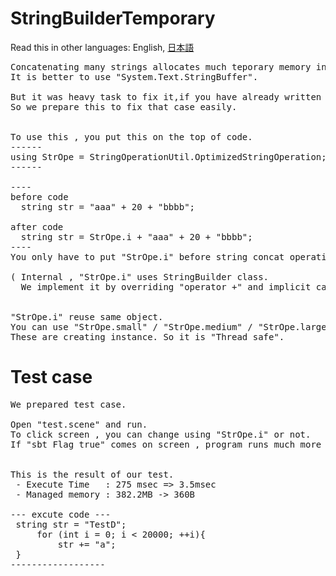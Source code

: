 # StringBuilderTemporary
Read this in other languages: English, [日本語](README.ja.md)<br />

<pre>
Concatenating many strings allocates much teporary memory in Managed Heap.
It is better to use "System.Text.StringBuffer".

But it was heavy task to fix it,if you have already written many code.
So we prepare this to fix that case easily.


To use this , you put this on the top of code.
------
using StrOpe = StringOperationUtil.OptimizedStringOperation;
------

----
before code
  string str = "aaa" + 20 + "bbbb"; 

after code 
  string str = StrOpe.i + "aaa" + 20 + "bbbb"; 
----
You only have to put "StrOpe.i" before string concat operation.

( Internal , "StrOpe.i" uses StringBuilder class.
  We implement it by overriding "operator +" and implicit cast.)


"StrOpe.i" reuse same object.
You can use "StrOpe.small" / "StrOpe.medium" / "StrOpe.large" instead of "StrOpe.i". 
These are creating instance. So it is "Thread safe".</pre>

# Test case
<pre>
We prepared test case.

Open "test.scene" and run.
To click screen , you can change using "StrOpe.i" or not.
If "sbt Flag true" comes on screen , program runs much more faster.


This is the result of our test.
 - Execute Time   : 275 msec => 3.5msec
 - Managed memory : 382.2MB -> 360B 

--- excute code ---
 string str = "TestD";
     for (int i = 0; i < 20000; ++i){
         str += "a";
 }
------------------
</pre>
